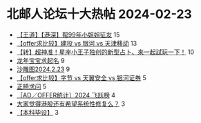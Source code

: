 # 北邮人论坛十大热帖 2024-02-23

- [【王道】【港深】帮99年小姐姐征友](https://bbs.byr.cn/article/Friends/2050612) 15
- [【offer求比较】建投 vs 银河 vs 天津移动](https://bbs.byr.cn/article/Job/2207492) 13
- [【转】超神准！星座小王子独创的新型占卜、來一起試玩一下！](https://bbs.byr.cn/article/Constellations/326533) 10
- [龙年宝宝求起名](https://bbs.byr.cn/article/Talking/6411114) 9
- [沙雕图2024.2.23](https://bbs.byr.cn/article/Picture/3358476) 9
- [【offer求比较】字节 vs 天翼安全 vs 银河证券](https://bbs.byr.cn/article/WorkLife/1210863) 5
- [正畸求问](https://bbs.byr.cn/article/Health/229923) 5
- [［AD／OFFER统计］2024 飞跃榜](https://bbs.byr.cn/article/GoAbroad/396082) 4
- [大家觉得港股还有希望系统性修复么？](https://bbs.byr.cn/article/Financial/81904) 3
- [【本科毕设】](https://bbs.byr.cn/article/Paper/48449) 3


